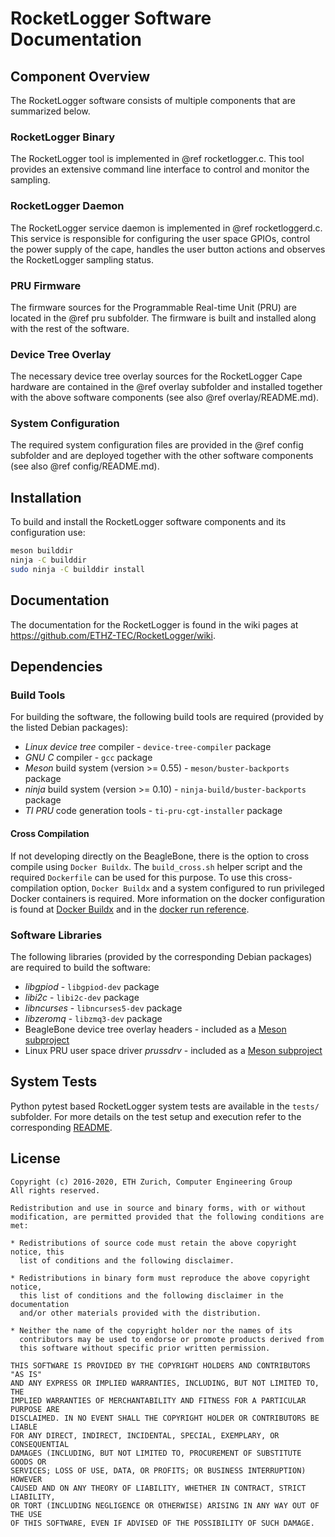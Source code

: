 # RocketLogger Software Documentation


## Component Overview

The RocketLogger software consists of multiple components that are summarized below.

### RocketLogger Binary

The RocketLogger tool is implemented in @ref rocketlogger.c.
This tool provides an extensive command line interface to control and monitor the sampling.


### RocketLogger Daemon

The RocketLogger service daemon is implemented in @ref rocketloggerd.c.
This service is responsible for configuring the user space GPIOs, control the power supply of the
cape, handles the user button actions and observes the RocketLogger sampling status.


### PRU Firmware

The firmware sources for the Programmable Real-time Unit (PRU) are located in the @ref pru
subfolder. The firmware is built and installed along with the rest of the software.

### Device Tree Overlay

The necessary device tree overlay sources for the RocketLogger Cape hardware are contained in the
@ref overlay subfolder and installed together with the above software components (see also @ref overlay/README.md).


### System Configuration

The required system configuration files are provided in the @ref config subfolder and are deployed
together with the other software components (see also @ref config/README.md).


## Installation

To build and install the RocketLogger software components and its configuration use:

```bash
meson builddir
ninja -C builddir
sudo ninja -C builddir install
```


## Documentation

The documentation for the RocketLogger is found in the wiki pages at
<https://github.com/ETHZ-TEC/RocketLogger/wiki>.


## Dependencies

### Build Tools

For building the software, the following build tools are required (provided by the listed Debian
packages):

* *Linux device tree* compiler - `device-tree-compiler` package
* *GNU C* compiler - `gcc` package
* *Meson* build system (version >= 0.55) - `meson/buster-backports` package
* *ninja* build system (version >= 0.10) - `ninja-build/buster-backports` package
* *TI PRU* code generation tools - `ti-pru-cgt-installer` package


#### Cross Compilation
If not developing directly on the BeagleBone, there is the option to cross compile using
`Docker Buildx`. The `build_cross.sh` helper script and the
required `Dockerfile` can be used for this purpose.
To use this cross-compilation option, `Docker Buildx` and a system configured to run
privileged Docker containers is required. More information on the docker configuration is
found at [Docker Buildx](https://docs.docker.com/buildx/working-with-buildx/) and in the
[docker run reference](https://docs.docker.com/engine/reference/run/#runtime-privilege-and-linux-capabilities).


### Software Libraries

The following libraries (provided by the corresponding Debian packages) are required to build
the software:

* *libgpiod* - `libgpiod-dev` package
* *libi2c* - `libi2c-dev` package
* *libncurses* - `libncurses5-dev` package
* *libzeromq* - `libzmq3-dev` package
* BeagleBone device tree overlay headers - included as a [Meson subproject](https://github.com/beagleboard/bb.org-overlays.git)
* Linux PRU user space driver *prussdrv* - included as a [Meson subproject](https://github.com/beagleboard/am335x_pru_package.git)


## System Tests

Python pytest based RocketLogger system tests are available in the `tests/` subfolder.
For more details on the test setup and execution refer to the corresponding [README](tests/README).


## License

```
Copyright (c) 2016-2020, ETH Zurich, Computer Engineering Group
All rights reserved.

Redistribution and use in source and binary forms, with or without
modification, are permitted provided that the following conditions are met:

* Redistributions of source code must retain the above copyright notice, this
  list of conditions and the following disclaimer.

* Redistributions in binary form must reproduce the above copyright notice,
  this list of conditions and the following disclaimer in the documentation
  and/or other materials provided with the distribution.

* Neither the name of the copyright holder nor the names of its
  contributors may be used to endorse or promote products derived from
  this software without specific prior written permission.

THIS SOFTWARE IS PROVIDED BY THE COPYRIGHT HOLDERS AND CONTRIBUTORS "AS IS"
AND ANY EXPRESS OR IMPLIED WARRANTIES, INCLUDING, BUT NOT LIMITED TO, THE
IMPLIED WARRANTIES OF MERCHANTABILITY AND FITNESS FOR A PARTICULAR PURPOSE ARE
DISCLAIMED. IN NO EVENT SHALL THE COPYRIGHT HOLDER OR CONTRIBUTORS BE LIABLE
FOR ANY DIRECT, INDIRECT, INCIDENTAL, SPECIAL, EXEMPLARY, OR CONSEQUENTIAL
DAMAGES (INCLUDING, BUT NOT LIMITED TO, PROCUREMENT OF SUBSTITUTE GOODS OR
SERVICES; LOSS OF USE, DATA, OR PROFITS; OR BUSINESS INTERRUPTION) HOWEVER
CAUSED AND ON ANY THEORY OF LIABILITY, WHETHER IN CONTRACT, STRICT LIABILITY,
OR TORT (INCLUDING NEGLIGENCE OR OTHERWISE) ARISING IN ANY WAY OUT OF THE USE
OF THIS SOFTWARE, EVEN IF ADVISED OF THE POSSIBILITY OF SUCH DAMAGE.
```
